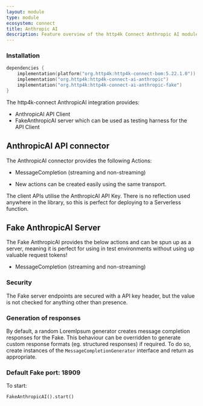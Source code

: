 ```yaml
---
layout: module
type: module
ecosystem: connect
title: Anthropic AI
description: Feature overview of the http4k Connect Anthropic AI modules
---
```


### Installation

```kotlin
dependencies {
    implementation(platform("org.http4k:http4k-connect-bom:5.22.1.0"))
    implementation("org.http4k:http4k-connect-ai-anthropic")
    implementation("org.http4k:http4k-connect-ai-anthropic-fake")
}
```

The http4k-connect AnthropicAI integration provides:

- AnthropicAI API Client
- FakeAnthropicAI server which can be used as testing harness for the API Client 

## AnthropicAI API connector

The AnthropicAI connector provides the following Actions:

- MessageCompletion (streaming and non-streaming)

* New actions can be created easily using the same transport.

The client APIs utilise the AnthropicAI API Key. There is no reflection used anywhere in the library, so
this is perfect for deploying to a Serverless function.

## Fake AnthropicAI Server

The Fake AnthropicAI provides the below actions and can be spun up as a server, meaning it is perfect for using in test
environments without using up valuable request tokens!

- MessageCompletion (streaming and non-streaming)

### Security

The Fake server endpoints are secured with a API key header, but the value is not checked for anything other than presence.

### Generation of responses

By default, a random LoremIpsum generator creates message completion responses for the Fake. This behaviour can be
overridden to generate custom response formats (eg. structured responses) if required. To do so, create instances of
the `MessageCompletionGenerator` interface and return as appropriate.

### Default Fake port: 18909

To start:

```
FakeAnthropicAI().start()
```
